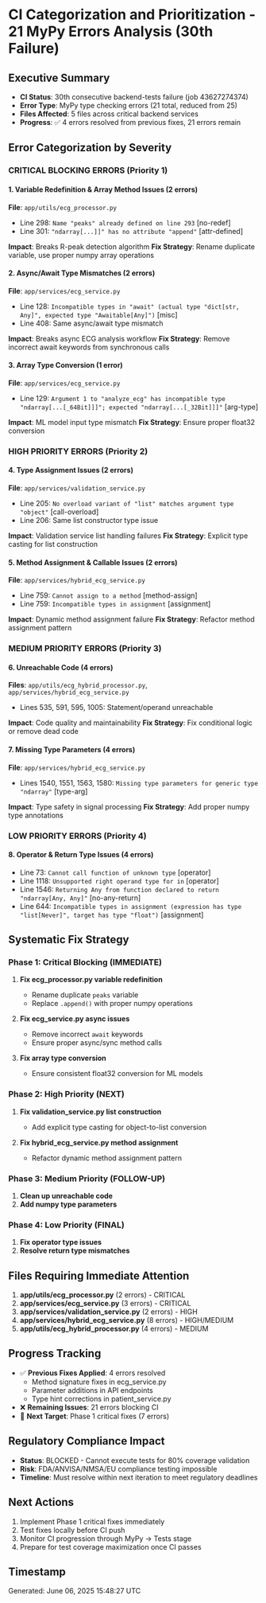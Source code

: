 # CI Categorization and Prioritization - 21 MyPy Errors Analysis (30th Failure)

## Executive Summary
- **CI Status**: 30th consecutive backend-tests failure (job 43627274374)
- **Error Type**: MyPy type checking errors (21 total, reduced from 25)
- **Files Affected**: 5 files across critical backend services
- **Progress**: ✅ 4 errors resolved from previous fixes, 21 errors remain

## Error Categorization by Severity

### CRITICAL BLOCKING ERRORS (Priority 1)

#### 1. Variable Redefinition & Array Method Issues (2 errors)
**File**: `app/utils/ecg_processor.py`
- Line 298: `Name "peaks" already defined on line 293` [no-redef]
- Line 301: `"ndarray[...]]" has no attribute "append"` [attr-defined]

**Impact**: Breaks R-peak detection algorithm
**Fix Strategy**: Rename duplicate variable, use proper numpy array operations

#### 2. Async/Await Type Mismatches (2 errors)
**File**: `app/services/ecg_service.py`
- Line 128: `Incompatible types in "await" (actual type "dict[str, Any]", expected type "Awaitable[Any]")` [misc]
- Line 408: Same async/await type mismatch

**Impact**: Breaks async ECG analysis workflow
**Fix Strategy**: Remove incorrect await keywords from synchronous calls

#### 3. Array Type Conversion (1 error)
**File**: `app/services/ecg_service.py`
- Line 129: `Argument 1 to "analyze_ecg" has incompatible type "ndarray[...[_64Bit]]]"; expected "ndarray[...[_32Bit]]]"` [arg-type]

**Impact**: ML model input type mismatch
**Fix Strategy**: Ensure proper float32 conversion

### HIGH PRIORITY ERRORS (Priority 2)

#### 4. Type Assignment Issues (2 errors)
**File**: `app/services/validation_service.py`
- Line 205: `No overload variant of "list" matches argument type "object"` [call-overload]
- Line 206: Same list constructor type issue

**Impact**: Validation service list handling failures
**Fix Strategy**: Explicit type casting for list construction

#### 5. Method Assignment & Callable Issues (2 errors)
**File**: `app/services/hybrid_ecg_service.py`
- Line 759: `Cannot assign to a method` [method-assign]
- Line 759: `Incompatible types in assignment` [assignment]

**Impact**: Dynamic method assignment failure
**Fix Strategy**: Refactor method assignment pattern

### MEDIUM PRIORITY ERRORS (Priority 3)

#### 6. Unreachable Code (4 errors)
**Files**: `app/utils/ecg_hybrid_processor.py`, `app/services/hybrid_ecg_service.py`
- Lines 535, 591, 595, 1005: Statement/operand unreachable

**Impact**: Code quality and maintainability
**Fix Strategy**: Fix conditional logic or remove dead code

#### 7. Missing Type Parameters (4 errors)
**File**: `app/services/hybrid_ecg_service.py`
- Lines 1540, 1551, 1563, 1580: `Missing type parameters for generic type "ndarray"` [type-arg]

**Impact**: Type safety in signal processing
**Fix Strategy**: Add proper numpy type annotations

### LOW PRIORITY ERRORS (Priority 4)

#### 8. Operator & Return Type Issues (4 errors)
- Line 73: `Cannot call function of unknown type` [operator]
- Line 1118: `Unsupported right operand type for in` [operator]
- Line 1546: `Returning Any from function declared to return "ndarray[Any, Any]"` [no-any-return]
- Line 644: `Incompatible types in assignment (expression has type "list[Never]", target has type "float")` [assignment]

## Systematic Fix Strategy

### Phase 1: Critical Blocking (IMMEDIATE)
1. **Fix ecg_processor.py variable redefinition**
   - Rename duplicate `peaks` variable
   - Replace `.append()` with proper numpy operations

2. **Fix ecg_service.py async issues**
   - Remove incorrect `await` keywords
   - Ensure proper async/sync method calls

3. **Fix array type conversion**
   - Ensure consistent float32 conversion for ML models

### Phase 2: High Priority (NEXT)
1. **Fix validation_service.py list construction**
   - Add explicit type casting for object-to-list conversion

2. **Fix hybrid_ecg_service.py method assignment**
   - Refactor dynamic method assignment pattern

### Phase 3: Medium Priority (FOLLOW-UP)
1. **Clean up unreachable code**
2. **Add numpy type parameters**

### Phase 4: Low Priority (FINAL)
1. **Fix operator type issues**
2. **Resolve return type mismatches**

## Files Requiring Immediate Attention

1. **app/utils/ecg_processor.py** (2 errors) - CRITICAL
2. **app/services/ecg_service.py** (3 errors) - CRITICAL  
3. **app/services/validation_service.py** (2 errors) - HIGH
4. **app/services/hybrid_ecg_service.py** (8 errors) - HIGH/MEDIUM
5. **app/utils/ecg_hybrid_processor.py** (4 errors) - MEDIUM

## Progress Tracking
- ✅ **Previous Fixes Applied**: 4 errors resolved
  - Method signature fixes in ecg_service.py
  - Parameter additions in API endpoints
  - Type hint corrections in patient_service.py
- ❌ **Remaining Issues**: 21 errors blocking CI
- 🎯 **Next Target**: Phase 1 critical fixes (7 errors)

## Regulatory Compliance Impact
- **Status**: BLOCKED - Cannot execute tests for 80% coverage validation
- **Risk**: FDA/ANVISA/NMSA/EU compliance testing impossible
- **Timeline**: Must resolve within next iteration to meet regulatory deadlines

## Next Actions
1. Implement Phase 1 critical fixes immediately
2. Test fixes locally before CI push
3. Monitor CI progression through MyPy → Tests stage
4. Prepare for test coverage maximization once CI passes

## Timestamp
Generated: June 06, 2025 15:48:27 UTC
